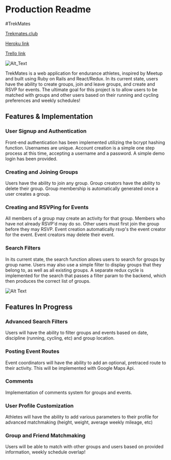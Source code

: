 # Production Readme

#TrekMates

[Trekmates.club][trekmates]

[Heroku link][heroku]

[Trello link][trello]

[heroku]: http://trekmates.herokuapp.com/
[trello]: https://trello.com/fullstackzachhaddad
[trekmates]: https://trekmates.club

![Alt_Text](http://res.cloudinary.com/zach/image/upload/v1484956203/Screen_Shot_2017-01-20_at_3.49.24_PM_jlj9zq.png)

TrekMates is a web application for endurance athletes, inspired by Meetup and built using Ruby on Rails and React/Redux.  In its current state, users have the ability to create groups, join and leave groups, and create and RSVP for events.  The ultimate goal for this project is to allow users to be matched with groups and other users based on their running and cycling preferences and weekly schedules!

## Features & Implementation

### User Signup and Authentication
Front-end authentication has been implemented utilizing the bcrypt hashing function.  Usernames are unique.  Account creation is a simple one step process at this time, accepting a username and a password. A simple demo login has been provided.

### Creating and Joining Groups
Users have the ability to join any group.  Group creators have the ability to delete their group.  Group membership is automatically generated once a user creates a group.

### Creating and RSVPing for Events
All members of a group may create an activity for that group.  Members who have not already RSVP'd may do so.  Other users must first join the group before they may RSVP.  Event creation automatically rsvp's the event creator for the event.  Event creators may delete their event.

### Search Filters
In its current state, the search function allows users to search for groups by group name.  Users may also use a simple filter to display groups that they belong to, as well as all existing groups. A separate redux cycle is implemented for the search that passes a filter param to the backend, which then produces the correct list of groups.

![Alt Text](http://res.cloudinary.com/zach/image/upload/v1484955876/Screen_Shot_2017-01-20_at_3.44.00_PM_fc2hg6.png)


## Features In Progress

### Advanced Search Filters
Users will have the ability to filter groups and events based on date, discipline (running, cycling, etc) and group location.

### Posting Event Routes
Event coordinators will have the ability to add an optional, pretraced route to their activity.  This will be implemented with Google Maps Api.

### Comments
Implementation of comments system for groups and events.

### User Profile Customization
Athletes will have the ability to add various parameters to their profile for advanced matchmaking (height, weight, average weekly mileage, etc)

### Group and Friend Matchmaking
Users will be able to match with other groups and users based on provided information, weekly schedule overlap!
